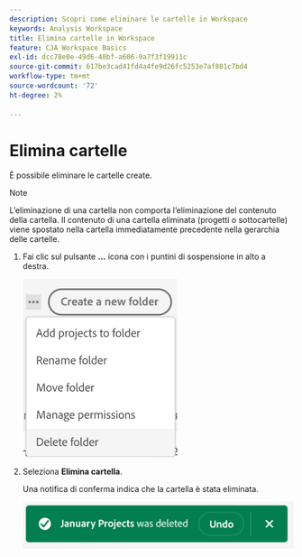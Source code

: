 ```yaml
---
description: Scopri come eliminare le cartelle in Workspace
keywords: Analysis Workspace
title: Elimina cartelle in Workspace
feature: CJA Workspace Basics
exl-id: dcc78e0e-49d6-40bf-a606-9a7f3f19911c
source-git-commit: 617be3cad41fd4a4fe9d26fc5253e7af801c7bd4
workflow-type: tm+mt
source-wordcount: '72'
ht-degree: 2%

---
```



# Elimina cartelle

È possibile eliminare le cartelle create.

>[!NOTE]
>
>L’eliminazione di una cartella non comporta l’eliminazione del contenuto della cartella. Il contenuto di una cartella eliminata (progetti o sottocartelle) viene spostato nella cartella immediatamente precedente nella gerarchia delle cartelle.

1. Fai clic sul pulsante **...** icona con i puntini di sospensione in alto a destra.

   ![](/help/analysis-workspace/build-workspace-project/assets/select-delete-folder.png)

1. Seleziona **Elimina cartella**.

   Una notifica di conferma indica che la cartella è stata eliminata.

   ![](/help/analysis-workspace/build-workspace-project/assets/deleted-folder.png)

